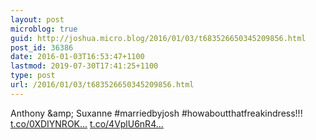 ```yaml
---
layout: post
microblog: true
guid: http://joshua.micro.blog/2016/01/03/t683526650345209856.html
post_id: 36386
date: 2016-01-03T16:53:47+1100
lastmod: 2019-07-30T17:41:25+1100
type: post
url: /2016/01/03/t683526650345209856.html
---
```

Anthony &amp;amp; Suxanne #marriedbyjosh #howaboutthatfreakindress!!! [t.co/0XDIYNROK...](https://t.co/0XDIYNROKM) [t.co/4VplU6nR4...](https://t.co/4VplU6nR4f)
